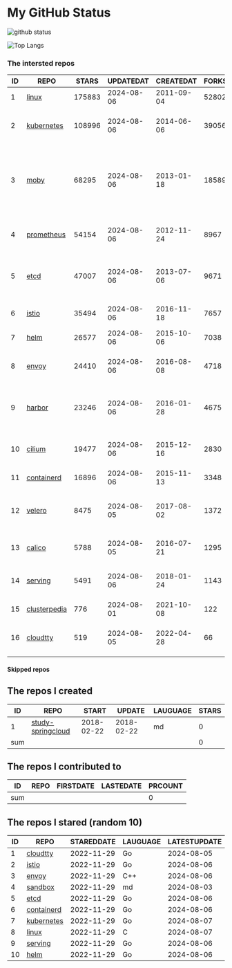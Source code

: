 # My GitHub Status

<img src="https://github-readme-stats-1.yihong0618.vercel.app/api?username=daoqingniu&show_icons=true&&&hide_title=true&count_private=true" alt="github status" />

![Top Langs](https://github-readme-stats-1.yihong0618.vercel.app/api/top-langs/?username=daoqingniu&layout=compact)

<!--START_SECTION:github_repos-->
### The intersted repos
| ID |                              REPO                               | STARS  | UPDATEDAT  | CREATEDAT  | FORKSCOUNT |                                                DESCRIPTIONS                                                |
|----|-----------------------------------------------------------------|--------|------------|------------|------------|------------------------------------------------------------------------------------------------------------|
|  1 | [linux](https://github.com/torvalds/linux)                      | 175883 | 2024-08-06 | 2011-09-04 |      52802 | Linux kernel source tree                                                                                   |
|  2 | [kubernetes](https://github.com/kubernetes/kubernetes)          | 108996 | 2024-08-06 | 2014-06-06 |      39056 | Production-Grade Container Scheduling and Management                                                       |
|  3 | [moby](https://github.com/moby/moby)                            |  68295 | 2024-08-06 | 2013-01-18 |      18589 | The Moby Project - a collaborative project for the container ecosystem to assemble container-based systems |
|  4 | [prometheus](https://github.com/prometheus/prometheus)          |  54154 | 2024-08-06 | 2012-11-24 |       8967 | The Prometheus monitoring system and time series database.                                                 |
|  5 | [etcd](https://github.com/etcd-io/etcd)                         |  47007 | 2024-08-06 | 2013-07-06 |       9671 | Distributed reliable key-value store for the most critical data of a distributed system                    |
|  6 | [istio](https://github.com/istio/istio)                         |  35494 | 2024-08-06 | 2016-11-18 |       7657 | Connect, secure, control, and observe services.                                                            |
|  7 | [helm](https://github.com/helm/helm)                            |  26577 | 2024-08-06 | 2015-10-06 |       7038 | The Kubernetes Package Manager                                                                             |
|  8 | [envoy](https://github.com/envoyproxy/envoy)                    |  24410 | 2024-08-06 | 2016-08-08 |       4718 | Cloud-native high-performance edge/middle/service proxy                                                    |
|  9 | [harbor](https://github.com/goharbor/harbor)                    |  23246 | 2024-08-06 | 2016-01-28 |       4675 | An open source trusted cloud native registry project that stores, signs, and scans content.                |
| 10 | [cilium](https://github.com/cilium/cilium)                      |  19477 | 2024-08-06 | 2015-12-16 |       2830 | eBPF-based Networking, Security, and Observability                                                         |
| 11 | [containerd](https://github.com/containerd/containerd)          |  16896 | 2024-08-06 | 2015-11-13 |       3348 | An open and reliable container runtime                                                                     |
| 12 | [velero](https://github.com/vmware-tanzu/velero)                |   8475 | 2024-08-05 | 2017-08-02 |       1372 | Backup and migrate Kubernetes applications and their persistent volumes                                    |
| 13 | [calico](https://github.com/projectcalico/calico)               |   5788 | 2024-08-05 | 2016-07-21 |       1295 | Cloud native networking and network security                                                               |
| 14 | [serving](https://github.com/knative/serving)                   |   5491 | 2024-08-06 | 2018-01-24 |       1143 | Kubernetes-based, scale-to-zero, request-driven compute                                                    |
| 15 | [clusterpedia](https://github.com/clusterpedia-io/clusterpedia) |    776 | 2024-08-01 | 2021-10-08 |        122 | The Encyclopedia of Kubernetes clusters                                                                    |
| 16 | [cloudtty](https://github.com/cloudtty/cloudtty)                |    519 | 2024-08-05 | 2022-04-28 |         66 | A Friendly Kubernetes CloudShell (Web Terminal) !                                                          |



#### Skipped repos
<!--END_SECTION:github_repos-->

<!--START_SECTION:my_github-->
## The repos I created
| ID  |                                 REPO                                 |   START    |   UPDATE   | LAUGUAGE | STARS |
|-----|----------------------------------------------------------------------|------------|------------|----------|-------|
|   1 | [study-springcloud](https://github.com/daoqingniu/study-springcloud) | 2018-02-22 | 2018-02-22 | md       |     0 |
| sum |                                                                      |            |            |          |     0 |

## The repos I contributed to
| ID  | REPO | FIRSTDATE | LASTEDATE | PRCOUNT |
|-----|------|-----------|-----------|---------|
| sum |      |           |           |       0 |

## The repos I stared (random 10)
| ID |                          REPO                          | STAREDDATE | LAUGUAGE | LATESTUPDATE |
|----|--------------------------------------------------------|------------|----------|--------------|
|  1 | [cloudtty](https://github.com/cloudtty/cloudtty)       | 2022-11-29 | Go       | 2024-08-05   |
|  2 | [istio](https://github.com/istio/istio)                | 2022-11-29 | Go       | 2024-08-06   |
|  3 | [envoy](https://github.com/envoyproxy/envoy)           | 2022-11-29 | C++      | 2024-08-06   |
|  4 | [sandbox](https://github.com/cncf/sandbox)             | 2022-11-29 | md       | 2024-08-03   |
|  5 | [etcd](https://github.com/etcd-io/etcd)                | 2022-11-29 | Go       | 2024-08-06   |
|  6 | [containerd](https://github.com/containerd/containerd) | 2022-11-29 | Go       | 2024-08-06   |
|  7 | [kubernetes](https://github.com/kubernetes/kubernetes) | 2022-11-29 | Go       | 2024-08-07   |
|  8 | [linux](https://github.com/torvalds/linux)             | 2022-11-29 | C        | 2024-08-07   |
|  9 | [serving](https://github.com/knative/serving)          | 2022-11-29 | Go       | 2024-08-06   |
| 10 | [helm](https://github.com/helm/helm)                   | 2022-11-29 | Go       | 2024-08-06   |

<!--END_SECTION:my_github-->
